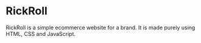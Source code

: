 # RickRoll

RickRoll is a simple ecommerce website for a brand. It is made purely using HTML, CSS and JavaScript.
